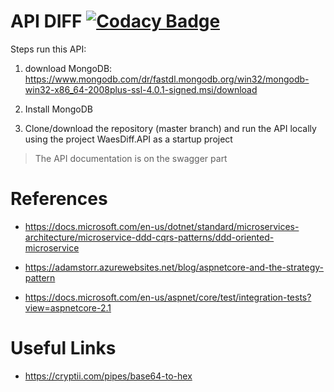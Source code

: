 # API DIFF [![Codacy Badge](https://api.codacy.com/project/badge/Grade/583d26fc38824a479be665d5293e7c72)](https://www.codacy.com/app/mathiasdouglas/diff?utm_source=github.com&amp;utm_medium=referral&amp;utm_content=mathiasdouglas/diff&amp;utm_campaign=Badge_Grade)

Steps run this API:

1. download MongoDB: https://www.mongodb.com/dr/fastdl.mongodb.org/win32/mongodb-win32-x86_64-2008plus-ssl-4.0.1-signed.msi/download

2. Install MongoDB

3. Clone/download the repository (master branch) and run the API locally using the project WaesDiff.API as a startup project

> The API documentation is on the swagger part

# References
* https://docs.microsoft.com/en-us/dotnet/standard/microservices-architecture/microservice-ddd-cqrs-patterns/ddd-oriented-microservice

* https://adamstorr.azurewebsites.net/blog/aspnetcore-and-the-strategy-pattern

* https://docs.microsoft.com/en-us/aspnet/core/test/integration-tests?view=aspnetcore-2.1

# Useful Links
* https://cryptii.com/pipes/base64-to-hex
